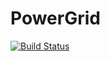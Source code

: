 # PowerGrid

[![Build Status](https://travis-ci.org/ChrisCarleton/PowerGrid.svg?branch=master)](https://travis-ci.org/ChrisCarleton/PowerGrid)
